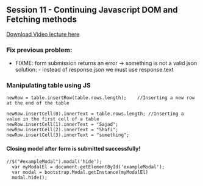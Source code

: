 ## Session 11 - Continuing Javascript DOM and Fetching methods

[Download Video lecture here](https://www.idrive.com/idrive/sh/sh?k=i5i8n9i2l2)


### Fix previous problem:
- FIXME: form submission returns an error -> something is not a valid json
  solution: - instead of response.json we must use response.text

### Manipulating table using JS
```JS
newRow = table.insertRow(table.rows.length);    //Inserting a new row at the end of the table

newRow.insertCell(0).innerText = table.rows.length; //Inserting a value in the first cell of a table
newRow.insertCell(1).innerText = "Sajad";
newRow.insertCell(2).innerText = "Shafi";
newRow.insertCell(3).innerText = "something";
```

#### Closing model after form is submitted successfully!
```JS
//$("#exampleModal").modal('hide');
  var myModalEl = document.getElementById('exampleModal');
  var modal = bootstrap.Modal.getInstance(myModalEl)
  modal.hide();
```